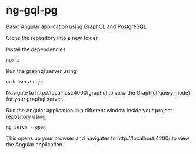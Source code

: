 # ng-gql-pg
Basic Angular application using GraphQL and PostgreSQL

Clone the repository into a new folder

Install the dependencies
```
npm i
```

Run the graphql server using
```
node server.js
```
Navigate to http://localhost:4000/graphql to view the Graphiql(query mode) for your graphql server.

Run the Angular application in a different window inside your project repository using
```
ng serve --open
```

This opens up your browser and navigates to http://localhost:4200/ to view the Angular application.
